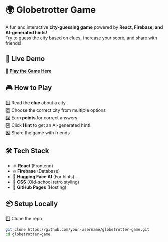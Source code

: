 # 🌍 Globetrotter Game

A fun and interactive **city-guessing game** powered by **React, Firebase, and AI-generated hints!**  
Try to guess the city based on clues, increase your score, and share with friends!  

## 🚀 Live Demo  
🔗 **[Play the Game Here](https://globetrotter-game-omega.vercel.app/)**

## 🎮 How to Play  
1️⃣ Read the **clue** about a city  
2️⃣ Choose the correct city from multiple options  
3️⃣ Earn **points** for correct answers  
4️⃣ Click **Hint** to get an AI-generated hint!  
5️⃣ Share the game with friends  

## 🛠️ Tech Stack  
- ⚛️ **React** (Frontend)  
- 🔥 **Firebase** (Database)  
- 🤖 **Hugging Face AI** (For hints)  
- 🎨 **CSS** (Old-school retro styling)  
- 🚀 **GitHub Pages** (Hosting)

## 📦 Setup Locally  
1️⃣ Clone the repo  
```bash
git clone https://github.com/your-username/globetrotter-game.git
cd globetrotter-game
